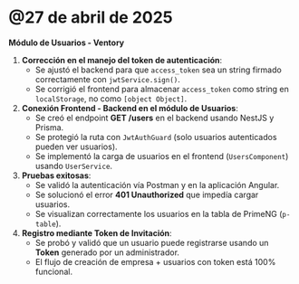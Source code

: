 # @27 de abril de 2025

**Módulo de Usuarios - Ventory**

1. **Corrección en el manejo del token de autenticación**:
    - Se ajustó el backend para que `access_token` sea un string firmado correctamente con `jwtService.sign()`.
    - Se corrigió el frontend para almacenar `access_token` como string en `localStorage`, no como `[object Object]`.
2. **Conexión Frontend - Backend en el módulo de Usuarios**:
    - Se creó el endpoint **GET /users** en el backend usando NestJS y Prisma.
    - Se protegió la ruta con `JwtAuthGuard` (solo usuarios autenticados pueden ver usuarios).
    - Se implementó la carga de usuarios en el frontend (`UsersComponent`) usando `UserService`.
3. **Pruebas exitosas**:
    - Se validó la autenticación vía Postman y en la aplicación Angular.
    - Se solucionó el error **401 Unauthorized** que impedía cargar usuarios.
    - Se visualizan correctamente los usuarios en la tabla de PrimeNG (`p-table`).
4. **Registro mediante Token de Invitación**:
    - Se probó y validó que un usuario puede registrarse usando un **Token** generado por un administrador.
    - El flujo de creación de empresa + usuarios con token está 100% funcional.